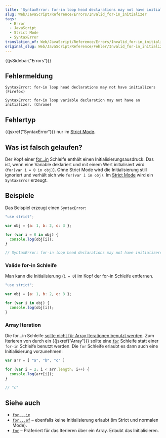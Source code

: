 ```yaml
---
title: 'SyntaxError: for-in loop head declarations may not have initializers'
slug: Web/JavaScript/Reference/Errors/Invalid_for-in_initializer
tags:
  - Error
  - JavaScript
  - Strict Mode
  - SyntaxError
translation_of: Web/JavaScript/Reference/Errors/Invalid_for-in_initializer
original_slug: Web/JavaScript/Reference/Fehler/Invalid_for-in_initializer
---
```

{{jsSidebar("Errors")}}

## Fehlermeldung

    SyntaxError: for-in loop head declarations may not have initializers (Firefox)

    SyntaxError: for-in loop variable declaration may not have an initializer. (Chrome)

## Fehlertyp

{{jsxref("SyntaxError")}} nur im [Strict Mode](/de/docs/Web/JavaScript/Reference/Strict_mode).

## Was ist falsch gelaufen?

Der Kopf einer [for...in](/de/docs/Web/JavaScript/Reference/Statements/for...in) Schleife enthält einen Initialisierungsausdruck. Das ist, wenn eine Variable deklariert und mit einem Wert initialisiert wird (`for(var i = 0 in obj)`). Ohne Strict Mode wird die Initialisierung still ignoriert und verhält sich wie `for(var i in obj)`. Im [Strict Mode](/de/docs/Web/JavaScript/Reference/Strict_mode) wird ein `SyntaxError` erzeugt.

## Beispiele

Das Beispiel erzeugt einen `SyntaxError`:

```js example-bad
"use strict";

var obj = {a: 1, b: 2, c: 3 };

for (var i = 0 in obj) {
  console.log(obj[i]);
}

// SyntaxError: for-in loop head declarations may not have initializers
```

### Valide for-in Schleife

Man kann die Initialisierung (`i = 0`) im Kopf der for-in Schleife entfernen.

```js example-good
"use strict";

var obj = {a: 1, b: 2, c: 3 };

for (var i in obj) {
  console.log(obj[i]);
}
```

### Array Iteration

Die for...in Schleife [sollte nicht für Array Iterationen benutzt werden](/de/docs/Web/JavaScript/Reference/Statements/for...in#Array_Iteration_und_for...in). Zum Iterieren von durch ein {{jsxref("Array")}} sollte eine [`for`](/de/docs/Web/JavaScript/Reference/Statements/for) Schleife statt einer `for-in` Schleife benutzt werden. Die `for` Schleife erlaubt es dann auch eine Initialisierung vorzunehmen:

```js example-good
var arr = [ "a", "b", "c" ]

for (var i = 2; i < arr.length; i++) {
  console.log(arr[i]);
}

// "c"
```

## Siehe auch

- [`for...in`](/de/docs/Web/JavaScript/Reference/Statements/for...in)
- [`for...of`](/de/docs/Web/JavaScript/Reference/Statements/for...of) – ebenfalls keine Initialisierung erlaubt (im Strict und normalen Mode).
- [`for`](/de/docs/Web/JavaScript/Reference/Statements/for) – Präferiert für das Iterieren über ein Array. Erlaubt das Initialisieren.
